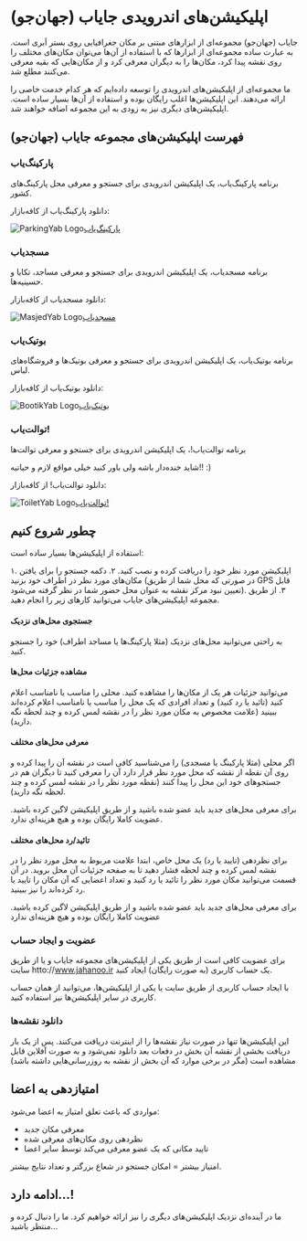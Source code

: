 # اپلیکیشن‌های اندرویدی جایاب (جهان‌جو)

جایاب (جهان‌جو) مجموعه‌ای از ابزارهای مبتنی بر مکان جغرافیایی روی بستر اَبری است.
به عبارت ساده مجموعه‌ای از ابزارها که با استفاده از آن‌ها می‌توان مکان‌های مختلف را روی نقشه
پیدا کرد، مکان‌ها را به دیگران معرفی کرد و از مکان‌هایی که بقیه معرفی می‌کنند مطلع شد.

ما مجموعه‌ای از اپلیکیشن‌های اندرویدی را توسعه داده‌ایم که هر کدام خدمت خاصی را ارائه می‌دهند.
این اپلیکیشن‌ها اغلب رایگان بوده و استفاده از آن‌ها بسیار ساده است. اپلیکیشن‌های دیگری نیز
به زودی به این مجموعه اضافه خواهند شد.

## فهرست اپلیکیشن‌های مجموعه جایاب (جهان‌جو)

### پارکینگ‌یاب

برنامه پارکینگ‌یاب، یک اپلیکیشن اندرویدی برای جستجو و معرفی محل پارکینگ‌های کشور.

دانلود پارکینگ‌یاب از کافه‌بازار:

![ParkingYab Logo](http://jahanoo.ir/main/img/parkingyab-logo.png)[پارکینگ‌یاب](http://cafebazaar.ir/app/ir.co.dpq.jayab.park/)

### مسجدیاب

برنامه مسجدیاب، یک اپلیکیشن اندرویدی برای جستجو و معرفی مساجد، تکایا و حسینیه‌ها.

دانلود مسجدیاب از کافه‌بازار:

![MasjedYab Logo](http://jahanoo.ir/main/img/masjedyab-logo.png)[مسجدیاب](http://cafebazaar.ir/app/ir.co.dpq.jayab.mosque/)

### بوتیک‌یاب

برنامه بوتیک‌یاب، یک اپلیکیشن اندرویدی برای جستجو و معرفی بوتیک‌ها و فروشگاه‌های لباس.

دانلود بوتیک‌یاب از کافه‌بازار:

![BootikYab Logo](http://jahanjoo.ir/main/img/bootikyab-logo.png)[بوتیک‌یاب](http://cafebazaar.ir/app/ir.co.dpq.jayab.boutique/)

### توالت‌یاب!

برنامه توالت‌یاب!، یک اپلیکیشن اندرویدی برای جستجو و معرفی توالت‌ها

شاید خنده‌دار باشه ولی باور کنید خیلی مواقع لازم و حیاتیه!! :)

دانلود توالت‌یاب! از کافه‌بازار:

![ToiletYab Logo](http://jahanoo.ir/main/img/toiletyab-logo.png)[توالت‌یاب!](http://cafebazaar.ir/app/ir.co.dpq.jayab.toilet/)


## چطور شروع کنیم

استفاده از اپلیکیشن‌ها بسیار ساده است:

۱. اپلیکیشن مورد نظر خود را دریافت کرده و نصب کنید.
۲. دکمه جستجو را برای یافتن مکان‌های مورد نظر در اطراف خود بزنید (در صورتی که محل شما از طریق GPS قابل تعیین نبود مرکز نقشه به عنوان محل حضور شما در نظر گرفته می‌شود).
۳. از طریق مجموعه اپلیکیشن‌های جایاب می‌توانید کارهای زیر را انجام دهید.

#### جستجوی محل‌های نزدیک

به راحتی می‌توانید محل‌های نزدیک (مثلا پارکینگ‌ها یا مساجد اطراف) خود را جستجو کنید.

#### مشاهده جزئیات محل‌ها

می‌توانید جزئیات هر یک از مکان‌ها را مشاهده کنید.
محلی را مناسب یا نامناسب اعلام کنید (تائید یا رد کنید) و تعداد افرادی که یک 
محل را مناسب یا نامناسب اعلام کرده‌اند ببینید
(علامت مخصوص به مکان مورد نظر را در نقشه لمس کرده و چند لحظه نگه دارید).

#### معرفی محل‌های مختلف

اگر محلی (مثلا پارکینگ یا مسجدی) را می‌شناسید کافی است در نقشه آن را پیدا کرده و روی آن نقطه از نقشه 
که محل مورد نظر قرار دارد آن را معرفی کنید تا دیگران هم در جستجو‌های خود این محل را پیدا کنند
(نقطه مورد نظر را در نقشه لمس کرده و چند لحظه نگه دارید).

برای معرفی محل‌های جدید باید عضو شده باشید و از طریق اپلیکیشن لاگین کرده باشید.
عضویت کاملا رایگان بوده و هیچ هزینه‌ای ندارد.

#### تائید/رد محل‌های مختلف

برای نظردهی (تایید یا رد) یک محل خاص، ابتدا علامت مربوط به محل مورد نظر را در نقشه 
لمس کرده و چند لحظه فشار دهید تا به صفحه جزئیات آن محل بروید. در آن قسمت می‌توانید
مکان مورد نظر را تائید یا رد کنید و تعداد اعضایی که آن مکان را تایید یا رد کرده‌اند را
نیز ببینید.

برای معرفی محل‌های جدید باید عضو شده باشید و از طریق اپلیکیشن لاگین کرده باشید.
عضویت کاملا رایگان بوده و هیچ هزینه‌ای ندارد

### عضویت و ایجاد حساب 

برای عضویت کافی است از طریق یکی از اپلیکیشن‌های مجموعه جایاب و یا از طریق سایت
htto://www.jahanoo.ir یک حساب کاربری (به صورت رایگان) ایجاد کنید.

با ایجاد حساب کاربری از طریق سایت یا یکی از اپلیکیشن‌ها، می‌توانید از همان حساب
کاربری در سایر اپلیکیشن‌ها نیز استفاده کنید.

### دانلود نقشه‌ها

این اپلیکیشن‌ها تنها در صورت نیاز نقشه‌ها را از اینترنت دریافت می‌کنند. پس از یک بار
دریافت بخشی از نقشه آن بخش در دفعات بعد دانلود نمی‌شود و به صورت آفلاین قابل مشاهده است
(مگر در برخی موارد که آن بخش از نقشه به روزرسانی‌هایی داشته باشد)

## امتیازدهی به اعضا

مواردی که باعث تعلق امتیاز به اعضا می‌شود:

- معرفی مکان جدید
- نظردهی روی مکان‌های معرفی شده
- تایید مکانی که یک عضو معرفی می‌کند توسط سایر اعضا

امتیاز بیشتر = امکان جستجو در شعاع بزرگتر و تعداد نتایج بیشتر.


## ادامه دارد...!

ما در آینده‌ای نزدیک اپلیکیشن‌های دیگری را نیز ارائه خواهیم کرد. ما را دنبال کرده و منتظر باشید... 